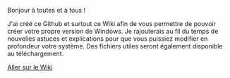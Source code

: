 Bonjour à toutes et à tous !

J'ai créé ce Github et surtout ce Wiki afin de vous permettre de pouvoir créer votre propre version de Windows.
Je rajouterais au fil du temps de nouvelles astuces et explications pour que vous puissiez modifier en profondeur votre système.
Des fichiers utiles seront également disponible au téléchargement.

[Aller sur le Wiki](https://github.com/KORSiRO/CYW/wiki)
